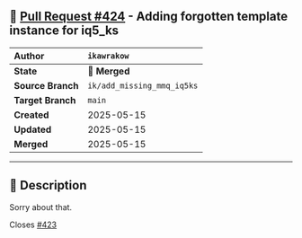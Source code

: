 ## 🔀 [Pull Request #424](https://github.com/ikawrakow/ik_llama.cpp/pull/424) - Adding forgotten template instance for iq5_ks

| **Author** | `ikawrakow` |
| :--- | :--- |
| **State** | 🔀 **Merged** |
| **Source Branch** | `ik/add_missing_mmq_iq5ks` |
| **Target Branch** | `main` |
| **Created** | 2025-05-15 |
| **Updated** | 2025-05-15 |
| **Merged** | 2025-05-15 |

---

## 📄 Description

Sorry about that.

Closes [#423](https://github.com/ikawrakow/ik_llama.cpp/issues/423)